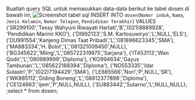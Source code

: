 Buatlah query SQL untuk memasukkan data-data berikut ke tabel dosen di bawah ini;
![Screenshot tabel sql](https://github.com/BintangValc0n/QuerySQL/assets/150910792/c1f13a8a-bdf7-4f7a-b13f-f475cacf983a)
INSERT INTO `dosen`(`Nomor induk`, `Nama`, `Jenis Kelamin`,
`Nomor Telepon`, `Pendidikan Terakhir`) VALUES
('SR299100','Tessy Wahyuni Riwayati Hartati','B','(021)8889928',
'Pendidikan Marinir KKO'),
('DI992123','S.M. Kartosuwiryo','L',NULL,'ELS'),
('DU991554','Kanjeng Dimas Taat Pribadi','L','081896623345','SMA'),
('MA883334','H. Bolot','L','081321009450',NULL),
('BG345622','Miing','L','085722319975','Sarjana'),
('IT453113','Wan Qodir','L','080989999','Diploma'),
('KO994634','Gayus Tambunan','L','085622188394','Diploma'),
('NO553335','Idar Sulastri','P','(022)7194429','SMA'),
('LE885566','Nori','P',NULL,'SR'),
('WK885112','Diding Boneng','L','08812377898','Diploma'),
('CE124663','ijem','P',NULL,NULL),
('SU883442','Sutarno','L',NULL,NULL);
;select * from dosen;

